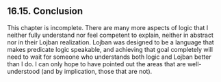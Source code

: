 <a id="section-logic-conclusion"></a>16.15. <a id="c16s15"></a>Conclusion
-------------------------------------------------------------------------

<a id="id-1.17.17.2.1" class="indexterm"></a>This chapter is incomplete. There are many more aspects of logic that I neither fully understand nor feel competent to explain, neither in abstract nor in their Lojban realization. Lojban was designed to be a language that makes predicate logic speakable, and achieving that goal completely will need to wait for someone who understands both logic and Lojban better than I do. I can only hope to have pointed out the areas that are well-understood (and by implication, those that are not).